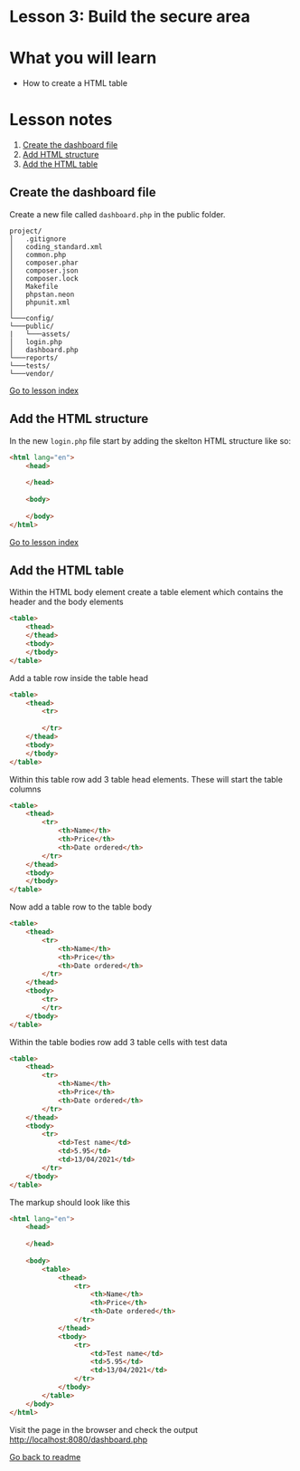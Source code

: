 # Lesson 3: Build the secure area

# What you will learn
- How to create a HTML table

# Lesson notes

1. [Create the dashboard file](lesson_3.md#create-the-dashboard-file)
2. [Add HTML structure](lesson_3.md#add-the-html-structure)
3. [Add the HTML table](lesson_3.md#add-the-html-table)

## Create the dashboard file

Create a new file called `dashboard.php` in the public folder.
```
project/
│   .gitignore
│   coding_standard.xml
│   common.php
│   composer.phar
│   composer.json
│   composer.lock
│   Makefile
│   phpstan.neon
│   phpunit.xml
│
└───config/
└───public/
|   └───assets/
│   login.php
│   dashboard.php
└───reports/
└───tests/
└───vendor/
```
[Go to lesson index](index.md)

## Add the HTML structure

In the new `login.php` file start by adding the skelton HTML structure like so:

```html
<html lang="en">
    <head>
        
    </head>
    
    <body>
    
    </body>
</html>
```
[Go to lesson index](index.md)

## Add the HTML table
Within the HTML body element create a table element which contains the header and the body elements
```html
<table>
    <thead>
    </thead>
    <tbody>
    </tbody>
</table>
```
Add a table row inside the table head
```html
<table>
    <thead>
        <tr>
            
        </tr>
    </thead>
    <tbody>
    </tbody>
</table>
```
Within this table row add 3 table head elements.  These will start the table columns

```html
<table>
    <thead>
        <tr>
            <th>Name</th>
            <th>Price</th>
            <th>Date ordered</th>
        </tr>
    </thead>
    <tbody>
    </tbody>
</table>
```
Now add a table row to the table body
```html
<table>
    <thead>
        <tr>
            <th>Name</th>
            <th>Price</th>
            <th>Date ordered</th>
        </tr>
    </thead>
    <tbody>
        <tr>
        </tr>
    </tbody>
</table>
```
Within the table bodies row add 3 table cells with test data
```html
<table>
    <thead>
        <tr>
            <th>Name</th>
            <th>Price</th>
            <th>Date ordered</th>
        </tr>
    </thead>
    <tbody>
        <tr>
            <td>Test name</td>
            <td>5.95</td>
            <td>13/04/2021</td>
        </tr>
    </tbody>
</table>
```
The markup should look like this
```html
<html lang="en">
    <head>
        
    </head>
    
    <body>
        <table>
            <thead>
                <tr>
                    <th>Name</th>
                    <th>Price</th>
                    <th>Date ordered</th>
                </tr>
            </thead>
            <tbody>
                <tr>
                    <td>Test name</td>
                    <td>5.95</td>
                    <td>13/04/2021</td>
                </tr>
            </tbody>
        </table>
    </body>
</html>
```
Visit the page in the browser and check the output
[http://localhost:8080/dashboard.php](http://localhost:8080/dashboard.php)

[Go back to readme](../../README.md)